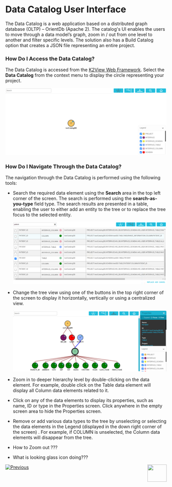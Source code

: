 # Data Catalog User Interface

The Data Catalog is a web application based on a distributed graph database (OLTP) – OrientDb (Apache 2). The catalog's UI enables the users to move through a data model’s graph, zoom in / out from one level to another and filter specific levels. The solution also has a Build Catalog option that creates a JSON file representing an entire project.

### How Do I Access the Data Catalog?

The Data Catalog is accessed from the [K2View Web Framework](/articles/30_web_framework/01_web_framework_overview.md). Select the **Data Catalog** from the context menu to display the circle representing your project. 

![image](images/33_02_proj.PNG)

### How Do I Navigate Through the Data Catalog?

The navigation through the Data Catalog is performed using the following tools:

* Search the required data element using the **Search** area in the top left corner of the screen. The search is performed using the **search-as-you-type** field type. The search results are presented in a table, enabling the user to either add an entity to the tree or to replace the tree focus to the selected entity.

  ![image](images/33_02_search.PNG)

* Change the tree view using one of the buttons in the top right corner of the screen to display it horizontally, vertically or using a centralized view. 

  ![image](images/33_02_view.PNG)

* Zoom in to deeper hierarchy level by double-clicking on the data element. For example, double click on the Table data element will display all Column data elements related to it.

* Click on any of the data elements to display its properties, such as name, ID or type in the Properties screen. Click anywhere in the empty screen area to hide the Properties screen.

* Remove or add various data types to the tree by unselecting or selecting the data elements in the Legend (displayed in the down right corner of the screen) . For example, if COLUMN is unselected, the Column data elements will disappear from the tree.

* How to Zoom out ???

* What is looking glass icon doing???

[![Previous](/articles/images/Previous.png)](01_data_catalog_overview.md)[<img align="right" width="60" height="54" src="/articles/images/Next.png">](xxx.md) 
